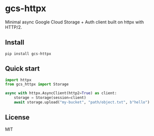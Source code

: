 gcs-httpx
==========

Minimal async Google Cloud Storage + Auth client built on httpx with HTTP/2.

Install
-------

```
pip install gcs-httpx
```

Quick start
-----------

```python
import httpx
from gcs_httpx import Storage

async with httpx.AsyncClient(http2=True) as client:
    storage = Storage(session=client)
    await storage.upload("my-bucket", "path/object.txt", b"hello")
```

License
-------
MIT


